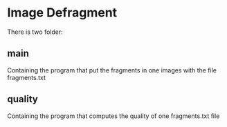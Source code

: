 # Image Defragment
There is two folder:

## main
Containing the program that put the fragments in one images with the file fragments.txt

## quality

Containing the program that computes the quality of one fragments.txt file
